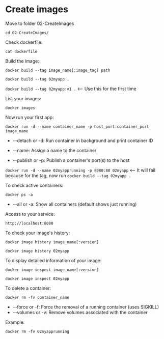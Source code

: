 # Create images

Move to folder 02-CreateImages

`cd 02-CreateImages/`

Check dockerfile:

`cat dockerfile`

Build the image:

`docker build --tag image_name[:image_tag] path`

`docker build --tag 02myapp .`

`docker build --tag 02myapp:v1 .`   <-- Use this for the first time

List your images:

`docker images`

Now run your first app:

`docker run -d --name container_name -p host_port:container_port image_name`

 - --detach or -d: Run container in background and print container ID

 - --name: Assign a name to the container

 - --publish or -p: Publish a container's port(s) to the host

`docker run -d --name 02myapprunning -p 8080:80 02myapp`  <-- It will fail because for the tag, now run `docker build --tag 02myapp .`

To check active containers:

`docker ps -a`

 - --all or -a: Show all containers (default shows just running)

Access to your service:

`http://localhost:8080`

To check your image's history:

`docker image history image_name[:version]`

`docker image history 02myapp`

To display detailed information of your image:

`docker image inspect image_name[:version]`

`docker image inspect 02myapp`

To delete a container:

`docker rm -fv container_name`

 - --force or -f: Force the removal of a running container (uses SIGKILL)
 - --volumes or -v: Remove volumes associated with the container

 Example:

`docker rm -fv 02myapprunning`




